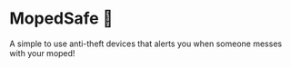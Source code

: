 # MopedSafe 🛵
A simple to use anti-theft devices that alerts you when someone messes with your moped!
